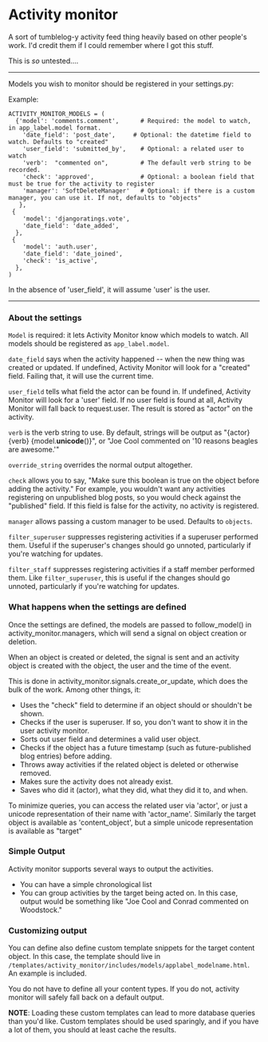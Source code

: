 # Activity monitor

A sort of tumblelog-y activity feed thing heavily based on other people's work. I'd credit them if I could remember where I got this stuff.

This is *so* untested....

--------

Models you wish to monitor should be registered in your settings.py:

Example:

    ACTIVITY_MONITOR_MODELS = (
      {'model': 'comments.comment',      # Required: the model to watch, in app_label.model format.
        'date_field': 'post_date',     # Optional: the datetime field to watch. Defaults to "created"
        'user_field': 'submitted_by',    # Optional: a related user to watch
        'verb':  "commented on",         # The default verb string to be recorded.
        'check': 'approved',             # Optional: a boolean field that must be true for the activity to register
        'manager': 'SoftDeleteManager'   # Optional: if there is a custom manager, you can use it. If not, defaults to "objects"
       },
     {
        'model': 'djangoratings.vote',
        'date_field': 'date_added',
      },
     {
        'model': 'auth.user',
        'date_field': 'date_joined',
        'check': 'is_active',
      }, 
    )


In the absence of 'user_field', it will assume 'user' is the user.

--------

### About the settings
`Model` is required: it lets Activity Monitor know which models to watch. All models should be registered as `app_label.model`.


`date_field` says when the activity happened -- when the new thing was created or updated. If undefined, Activity Monitor will look for a "created" field. Failing that, it will use the current time.  

`user_field` tells what field the actor can be found in. If undefined, Activity Monitor will look for a 'user' field. If no user field is found at all, Activity Monitor will fall back to request.user. The result is stored as "actor" on the activity.

`verb` is the verb string to use. By default, strings will be output as "{actor} {verb} {model.__unicode__()}", or "Joe Cool commented on '10 reasons beagles are awesome.'"

`override_string` overrides the normal output altogether.

`check` allows you to say, "Make sure this boolean is true on the object before adding the activity." For example, you wouldn't want any activities registering on unpublished blog posts, so you would check against the "published" field. If this field is false for the activity, no activity is registered.

`manager` allows passing a custom manager to be used. Defaults to `objects`.

`filter_superuser` suppresses registering activities if a superuser performed them. Useful if the superuser's changes should go unnoted, particularly if you're watching for updates.

`filter_staff` suppresses registering activities if a staff member performed them. Like `filter_superuser`, this is useful if the changes should go unnoted, particularly if you're watching for updates.



### What happens when the settings are defined

Once the settings are defined, the models are passed to follow_model() in activity_monitor.managers, which will send a signal on object creation or deletion.

When an object is created or deleted, the signal is sent and an activity object is created with the object, 
the user and the time of the event.

This is done in activity_monitor.signals.create_or_update, which does the bulk of the work. Among other things, it:

* Uses the "check" field to determine if an object should or shouldn't be shown.  
* Checks if the user is superuser. If so, you don't want to show it in the user activity monitor.  
* Sorts out user field and determines a valid user object.  
* Checks if the object has a future timestamp (such as future-published blog entries) before adding.  
* Throws away activities if the related object is deleted or otherwise removed.  
* Makes sure the activity does not already exist.  
* Saves who did it (actor), what they did, what they did it to, and when. 

To minimize queries, you can access the related user via 'actor', or just a unicode representation of their name with 'actor_name'. Similarly the target object is available as 'content_object', but a simple unicode representation is available as "target"

### Simple Output
Activity monitor supports several ways to output the activities.
* You can have a simple chronological list
* You can group activities by the target being acted on. In this case, output would be something like "Joe Cool and Conrad commented on Woodstock."

### Customizing output
You can define also define custom template snippets for the target content object. In this case, the template should live in `/templates/activity_monitor/includes/models/applabel_modelname.html`. An example is included. 

You do not have to define all your content types. If you do not, activity monitor will safely fall back on a default output.

**NOTE**: Loading these custom templates can lead to more database queries than you'd like. Custom templates should be used sparingly, and if you have a lot of them, you should at least cache the results.
